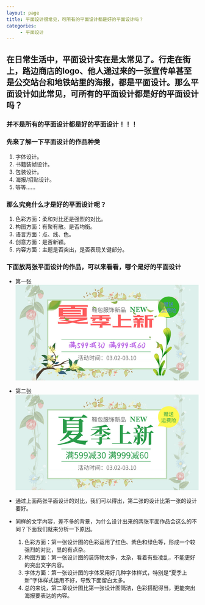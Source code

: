 ```yaml
---
layout: page
title: 平面设计很常见，可所有的平面设计都是好的平面设计吗？
categories:
     - 平面设计
---
```


## 在日常生活中，平面设计实在是太常见了。行走在街上，路边商店的logo、他人递过来的一张宣传单甚至是公交站台和地铁站里的海报，都是平面设计。那么平面设计如此常见，可所有的平面设计都是好的平面设计吗？

### 并不是所有的平面设计都是好的平面设计！！！

### 先来了解一下平面设计的作品种类
1. 字体设计。
2. 书籍装帧设计。
3. 包装设计。
4. 海报/招贴设计。
5. 等等……

### 那么究竟什么才是好的平面设计呢？
1. 色彩方面：柔和对比还是强烈的对比。
2. 构图方面：有聚有散。是否均衡。
3. 语言方面：点、线、色。
4. 创意方面：是否新颖。
5. 内容方面：主题是否突出，是否表现关键部分。

### 下面放两张平面设计的作品，可以来看看，哪个是好的平面设计
- 第一张
![宣传海报对比之不好的设计](/assets/images/平面设计文章-什么才是好的平面设计-宣传海报对比之不好的设计.jpg)

- 第二张
![宣传海报对比之好的设计](/assets/images/平面设计文章-什么才是好的平面设计-宣传海报对比之好的设计.jpg)

- 通过上面两张平面设计的对比，我们可以得出，第二张的设计比第一张的设计要好。
- 同样的文字内容，差不多的背景，为什么设计出来的两张平面作品会这么的不同？下面我们就来分析一下原因。
   1. 色彩方面：第一张设计图的色彩运用了红色、紫色和绿色等，形成一个较强烈的对比，显的有点杂。
   2. 构图方面：第一张设计图的装饰物太多，太杂，看着有些凌乱，不能更好的突出文字内容。
   3. 字体方面：第一张设计图的字体采用好几种字体样式，特别是“夏季上新”字体样式运用不好，导致下面留白太多。
   4. 总的来说，第二章设计图比第一张设计图简洁，色彩搭配得当，更能突出海报要表达的内容。
